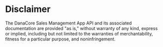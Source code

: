 # Disclaimer

The DanaCore Sales Management App API and its associated documentation are provided "as is," without warranty of any kind, express or implied, including but not limited to the warranties of merchantability, fitness for a particular purpose, and noninfringement.
